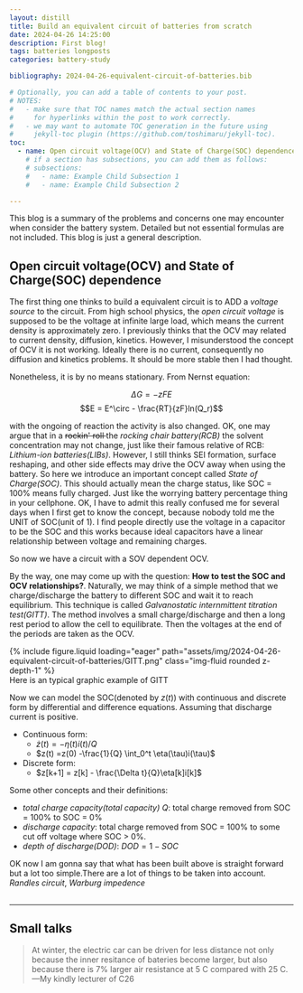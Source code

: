 ```yaml
---
layout: distill
title: Build an equivalent circuit of batteries from scratch
date: 2024-04-26 14:25:00
description: First blog! 
tags: batteries longposts 
categories: battery-study

bibliography: 2024-04-26-equivalent-circuit-of-batteries.bib

# Optionally, you can add a table of contents to your post.
# NOTES:
#   - make sure that TOC names match the actual section names
#     for hyperlinks within the post to work correctly.
#   - we may want to automate TOC generation in the future using
#     jekyll-toc plugin (https://github.com/toshimaru/jekyll-toc).
toc:
  - name: Open circuit voltage(OCV) and State of Charge(SOC) dependence
    # if a section has subsections, you can add them as follows:
    # subsections:
    #   - name: Example Child Subsection 1
    #   - name: Example Child Subsection 2

---
```



This blog is a summary of the problems and concerns one may encounter when consider the battery system. Detailed but not essential formulas are not included. This blog is just a general description.  

## Open circuit voltage(OCV) and State of Charge(SOC) dependence <d-cite key="BMS_vol1"></d-cite>  

The first thing one thinks to build a equivalent circuit is to ADD a *voltage source* to the circuit. From high school physics, the *open circuit voltage* is supposed to be the voltage at infinite large load, which means the current density is approximately zero. I previously thinks that the OCV may related to current density, diffusion, kinetics. However, I misunderstood the concept of OCV it is not working. Ideally there is no current, consequently no diffusion and kinetics problems. It should be more stable then I had thought.  

Nonetheless, it is by no means stationary. From Nernst equation:  

$$\Delta G = -zFE$$
$$E = E^\circ - \frac{RT}{zF}ln(Q_r)$$

with the ongoing of reaction the activity is also changed. OK, one may argue that in a <s> rockin' roll  </s> the *rocking chair battery(RCB)* the solvent concentration may not change, just like their famous relative of RCB: *Lithium-ion batteries(LIBs)*. However, I still thinks SEI formation, surface reshaping, and other side effects may drive the OCV away when using the battery. So here we introduce an important concept called *State of Charge(SOC)*. This should actually mean the charge status, like SOC = 100% means fully charged. Just like the worrying battery percentage thing in your cellphone. OK, I have to admit this really confused me for several days when I first get to know the concept, because nobody told me the UNIT of SOC(unit of 1). I find people directly use the voltage in a capacitor to be the SOC and this works because ideal capacitors have a linear relationship between voltage and remaining charges.  

So now we have a circuit with a SOV dependent OCV.  

By the way, one may come up with the question: **How to test the SOC and OCV relationships?**. Naturally, we may think of a simple method that we charge/discharge the battery to different SOC and wait it to reach equilibrium. This technique is called *Galvanostatic internmittent titration test(GITT)*. The method involves a small charge/discharge and then a long rest period to allow the cell to equilibrate. Then the voltages at the end of the periods are taken as the OCV. <d-cite key="C26_2"></d-cite>  

<div class="row mt-3">
    <div class="col-sm mt-3 mt-md-0">
        {% include figure.liquid loading="eager" path="assets/img/2024-04-26-equivalent-circuit-of-batteries/GITT.png" class="img-fluid rounded z-depth-1" %}
    </div>
</div>
<div class="caption">
    Here is an typical graphic example of GITT<d-cite key="LIBOCVmodel"></d-cite>  
</div>

Now we can model the SOC(denoted by $z(t)$) with continuous and discrete form by differential and difference equations. Assuming that discharge current is positive.  

* Continuous form:
  * $\dot z(t) = -\eta(t)i(t)/Q$
  * $z(t) =z(0) -\frac{1}{Q} \int_0^t \eta(\tau)i(\tau)$
* Discrete form:
  * $z[k+1] = z[k] - \frac{\Delta t}{Q}\eta[k]i[k]$

Some other concepts and their definitions:  

- *total charge capacity(total capacity) $Q$*: total charge removed from SOC = 100% to SOC = 0%
- *discharge capacity*: total charge removed from SOC = 100% to some cut off voltage where SOC > 0%.
- *depth of discharge(DOD)*: $DOD = 1 - SOC$

OK now I am gonna say that what has been built above is straight forward but a lot too simple.There are a lot of things to be taken into account. *Randles circuit*, *Warburg impedence*   

## 




<hr>

## Small talks

> At winter, the electric car can be driven for less distance not only because the inner resitance of bateries become larger, but also because there is 7% larger air resistance at 5 C compared with 25 C.
> —My kindly lecturer of C26  
